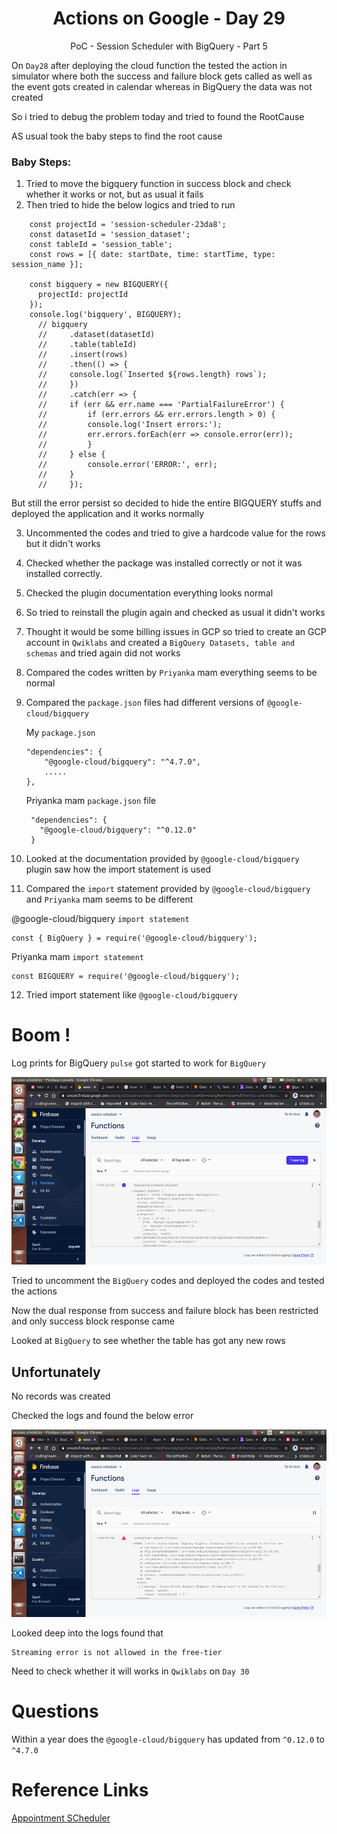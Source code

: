 <div align="center">
  <h1>Actions on Google - Day 29</h1>
  <p>PoC - Session Scheduler with BigQuery - Part 5</p>
</div>

On `Day28` after deploying the cloud function the tested the action in simulator where both the success and failure block gets called as well as the event gots created in calendar whereas in BigQuery the data was not created

So i tried to debug the problem today and tried to found the RootCause

AS usual took the baby steps to find the root cause

### Baby Steps:

  1. Tried to move the bigquery function in success block and check whether it works or not, but as usual it fails
  2. Then tried to hide the below logics and tried to run

  ```
      const projectId = 'session-scheduler-23da8'; 
      const datasetId = 'session_dataset';
      const tableId = 'session_table';
      const rows = [{ date: startDate, time: startTime, type: session_name }];

      const bigquery = new BIGQUERY({
        projectId: projectId
      });
      console.log('bigquery', BIGQUERY);
        // bigquery
        //     .dataset(datasetId)
        //     .table(tableId)
        //     .insert(rows)
        //     .then(() => {
        //     console.log(`Inserted ${rows.length} rows`);
        //     })
        //     .catch(err => {
        //     if (err && err.name === 'PartialFailureError') {
        //         if (err.errors && err.errors.length > 0) {
        //         console.log('Insert errors:');
        //         err.errors.forEach(err => console.error(err));
        //         }
        //     } else {
        //         console.error('ERROR:', err);
        //     }
        //     });
  ```

  But still the error persist so decided to hide the entire BIGQUERY stuffs and deployed the application and it works normally

 3. Uncommented the codes and tried to give a hardcode value for the rows but it didn't works
 4. Checked whether the package was installed correctly or not it was installed correctly.
 5. Checked the plugin documentation everything looks normal
 6. So tried to reinstall the plugin again and checked as usual it didn't works
 7. Thought it would be some billing issues in GCP so tried to create an GCP account in `Qwiklabs` and created a `BigQuery Datasets, table and schemas` and tried again did not works
 8. Compared the codes written by `Priyanka` mam everything seems to be normal
 9. Compared the `package.json` files had different versions of `@google-cloud/bigquery`
     
    My `package.json`

    ```
    "dependencies": {
        "@google-cloud/bigquery": "^4.7.0",
        .....
    },
    ```

    Priyanka mam `package.json` file

    ```
     "dependencies": {
       "@google-cloud/bigquery": "^0.12.0"
     }
    ```
     
  10. Looked at the documentation provided by `@google-cloud/bigquery` plugin saw how the import statement is used
  11. Compared the `import` statement provided by `@google-cloud/bigquery` and `Priyanka` mam seems to be different

  @google-cloud/bigquery `import statement`

  ```
  const { BigQuery } = require('@google-cloud/bigquery');
  ```

  Priyanka mam `import statement`

  ```
  const BIGQUERY = require('@google-cloud/bigquery');
  ```

12. Tried import statement like `@google-cloud/bigquery` 

# Boom !

Log prints for BigQuery `pulse` got started to work for `BigQuery`

<div align="center">
  <img src="../../assets/day29/bigquery-error-resolve.png" alt="AoG" height="300">
</div>

Tried to uncomment the `BigQuery` codes and deployed the codes and tested the actions

Now the dual response from success and failure block has been restricted and only success block response came

Looked at `BigQuery` to see whether the table has got any new rows

## Unfortunately

No records was created

Checked the logs and found the below error

<div align="center">
  <img src="../../assets/day29/bigquery-access-notallowed.png" alt="AoG" height="300">
</div>

Looked deep into the logs found that

```
Streaming error is not allowed in the free-tier 
```

Need to check whether it will works in `Qwiklabs` on `Day 30`

# Questions

Within a year does the `@google-cloud/bigquery` has updated from `^0.12.0` to `^4.7.0`

# Reference Links

[Appointment SCheduler](https://github.com/priyankavergadia/AppointmentScheduler-BigQuery/blob/master/index.js)